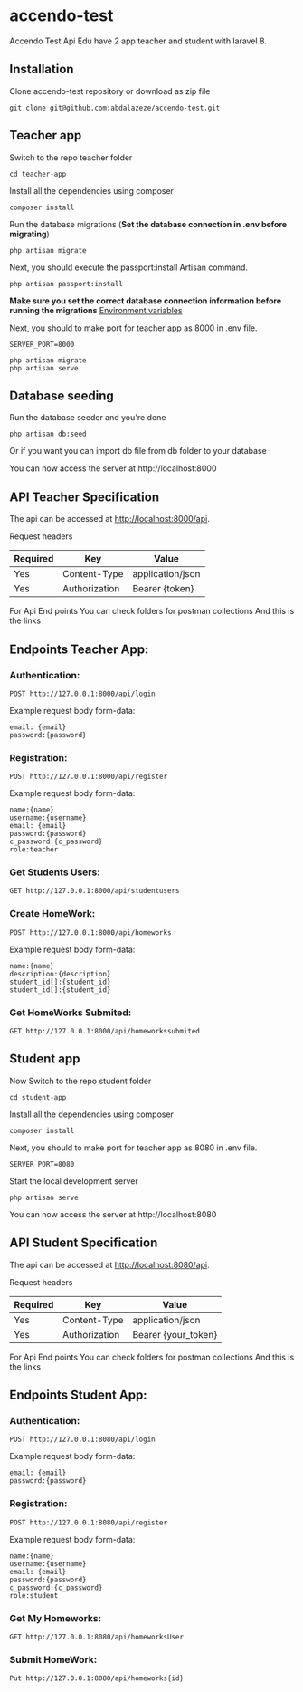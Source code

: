 # accendo-test
Accendo Test Api Edu have 2 app teacher and student with laravel 8.

## Installation

Clone accendo-test repository or download as zip file

    git clone git@github.com:abdalazeze/accendo-test.git

## Teacher app

Switch to the repo teacher folder

    cd teacher-app

Install all the dependencies using composer

    composer install

Run the database migrations (**Set the database connection in .env before migrating**)

    php artisan migrate

Next, you should execute the passport:install Artisan command.

    php artisan passport:install

**Make sure you set the correct database connection information before running the migrations** [Environment variables](#environment-variables)

Next, you should to make port for teacher app as 8000 in .env file.

    SERVER_PORT=8000

    php artisan migrate
    php artisan serve

## Database seeding

Run the database seeder and you're done

    php artisan db:seed

Or if you want you can import db file from db folder to your database

You can now access the server at http://localhost:8000

## API Teacher Specification

The api can be accessed at [http://localhost:8000/api](http://localhost:8000/api).

Request headers

| **Required** 	| **Key**              	| **Value**            	|
|----------	|------------------	|------------------	|
| Yes      	| Content-Type     	| application/json 	|
| Yes 	    | Authorization    	| Bearer {token} |


For Api End points You can check folders for postman collections And this is the links 

## Endpoints Teacher App:

### Authentication:

    POST http://127.0.0.1:8000/api/login

Example request body form-data:

    email: {email}
    password:{password}

### Registration:

    POST http://127.0.0.1:8000/api/register

Example request body form-data:

    name:{name}
    username:{username}
    email: {email}
    password:{password}
    c_password:{c_password}
    role:teacher

### Get Students Users:

    GET http://127.0.0.1:8000/api/studentusers

### Create HomeWork:

    POST http://127.0.0.1:8000/api/homeworks

Example request body form-data:

    name:{name}
    description:{description}
    student_id[]:{student_id}
    student_id[]:{student_id}

### Get HomeWorks Submited:

    GET http://127.0.0.1:8000/api/homeworkssubmited



## Student app

Now Switch to the repo student folder

    cd student-app

Install all the dependencies using composer

    composer install

Next, you should to make port for teacher app as 8080 in .env file.

    SERVER_PORT=8080

Start the local development server

    php artisan serve

You can now access the server at http://localhost:8080

## API Student Specification

The api can be accessed at [http://localhost:8080/api](http://localhost:8080/api).

Request headers

| **Required** 	| **Key**              	| **Value**            	|
|----------	|------------------	|------------------	|
| Yes      	| Content-Type     	| application/json 	|
| Yes 	    | Authorization    	| Bearer {your_token} |


For Api End points You can check folders for postman collections And this is the links 

## Endpoints Student App:

### Authentication:

    POST http://127.0.0.1:8080/api/login

Example request body form-data:

    email: {email}
    password:{password}

### Registration:

    POST http://127.0.0.1:8080/api/register

Example request body form-data:

    name:{name}
    username:{username}
    email: {email}
    password:{password}
    c_password:{c_password}
    role:student

### Get My Homeworks:

    GET http://127.0.0.1:8080/api/homeworksUser

### Submit HomeWork:

    Put http://127.0.0.1:8080/api/homeworks{id}


